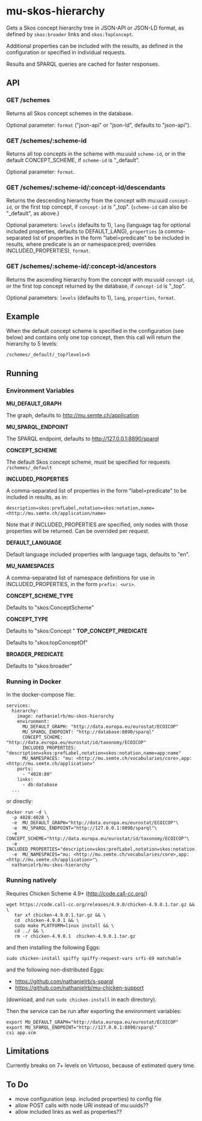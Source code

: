 # mu-skos-hierarchy

Gets a Skos concept hierarchy tree in JSON-API or JSON-LD format, as defined by `skos:broader` links and `skos:TopConcept`.

Additional properties can be included with the results, as defined in the configuration or specified in individual requests.

Results and SPARQL queries are cached for faster responses.

## API

### GET /schemes

Returns all Skos concept schemes in the database.

Optional parameter: `format` ("json-api" or "json-ld", defaults to "json-api").

### GET /schemes/:scheme-id

Returns all top concepts in the scheme with mu:uuid `scheme-id`, or in  the default CONCEPT_SCHEME, if `scheme-id` is "_default".

Optional parameter: `format`.

### GET /schemes/:scheme-id/:concept-id/descendants

Returns the descending hierarchy from the concept with mu:uuid `concept-id`, or the first top concept, if `concept-id` is "_top". (`scheme-id` can also be "_default", as above.)

Optional parameters: `levels` (defaults to 1), `lang` (language tag for optional included properties, defaults to DEFAULT_LANG), `properties` (a comma-separated list of properties in the form "label=predicate" to be included in results, where predicate is an <iri> or namespace:pred; overrides INCLUDED_PROPERTIES), `format`.

### GET /schemes/:scheme-id/:concept-id/ancestors

Returns the ascending hierarchy from the concept with mu:uuid `concept-id`, or the first top concept returned by the database, if `concept-id` is "_top".

Optional parameters: `levels` (defaults to 1), `lang`, `properties`, `format`.

## Example

When the default concept scheme is specified in the configuration (see below) and contains only one top concept, then this call will return the hierarchy to 5 levels:

```
/schemes/_default/_top?levels=5
```

## Running

### Environment Variables

**MU_DEFAULT_GRAPH**

The graph, defaults to http://mu.semte.ch/application

**MU_SPARQL_ENDPOINT**

The SPARQL endpoint, defaults to http://127.0.0.1:8890/sparql

**CONCEPT_SCHEME**

The default Skos concept scheme, must be specified for requests `/schemes/_default`

**INCLUDED_PROPERTIES**

A comma-separated list of properties in the form "label=predicate" to be included in results, as in:

```
description=skos:prefLabel,notation=skos:notation,name=<http://mu.semte.ch/application/name>
```

Note that if INCLUDED_PROPERTIES are specified, only nodes with those properties will be returned. Can be overrided per request.

**DEFAULT_LANGUAGE**

Default language included properties with language tags, defaults to "en".

**MU_NAMESPACES**

A comma-separated list of namespace definitions for use in INCLUDED_PROPERTIES, in the form `prefix: <uri>`.

**CONCEPT_SCHEME_TYPE**

Defaults to "skos:ConceptScheme"

**CONCEPT_TYPE**

Defaults to "skos:Concept
"
**TOP_CONCEPT_PREDICATE**

Defaults to "skos:topConceptOf"

**BROADER_PREDICATE**

Defaults to "skos:broader"

### Running in Docker

In the docker-compose file:

```
services:
  hierarchy:
    image: nathanielrb/mu-skos-hierarchy
    environment:
      MU_DEFAULT_GRAPH: "http://data.europa.eu/eurostat/ECOICOP"
      MU_SPARQL_ENDPOINT: "http://database:8890/sparql"
      CONCEPT_SCHEME: "http://data.europa.eu/eurostat/id/taxonomy/ECOICOP"
      INCLUDED_PROPERTIES: "description=skos:prefLabel,notation=skos:notation,name=app:name"
      MU_NAMESPACES: "mu: <http://mu.semte.ch/vocabularies/core>,app: <http://mu.semte.ch/application>"
    ports:
      - "4028:80"
    links:
      - db:database
  ...
```

or directly:

```
docker run -d \
  -p 4028:4028 \
  -e  MU_DEFAULT_GRAPH="http://data.europa.eu/eurostat/ECOICOP"\
  -e  MU_SPARQL_ENDPOINT="http://127.0.0.1:8890/sparql"\
  -e  CONCEPT_SCHEME="http://data.europa.eu/eurostat/id/taxonomy/ECOICOP"\
  -e  INCLUDED_PROPERTIES="description=skos:prefLabel,notation=skos:notation,name=app:name"\
  -e  MU_NAMESPACES="mu: <http://mu.semte.ch/vocabularies/core>,app: <http://mu.semte.ch/application>"\
  nathanielrb/mu-skos-hierarchy
```

### Running natively

Requires Chicken Scheme 4.9+ (http://code.call-cc.org/) 

```
wget https://code.call-cc.org/releases/4.9.0/chicken-4.9.0.1.tar.gz && \
   tar xf chicken-4.9.0.1.tar.gz && \
   cd  chicken-4.9.0.1 && \
   sudo make PLATFORM=linux install && \
   cd ../ && \
   rm -r chicken-4.9.0.1  chicken-4.9.0.1.tar.gz
```

and then installing the following Eggs:

```
sudo chicken-install spiffy spiffy-request-vars srfi-69 matchable
```

and the following non-distributed Eggs:

- https://github.com/nathanielrb/s-sparql
- https://github.com/nathanielrb/mu-chicken-support

(download, and run ```sudo chicken-install``` in each directory).

Then the service can be run after exporting the environment variables:

```
export MU_DEFAULT_GRAPH="http://data.europa.eu/eurostat/ECOICOP"
export MU_SPARQL_ENDPOINT="http://127.0.0.1:8890/sparql"
csi app.scm
```

## Limitations

Currently breaks on 7+ levels on Virtuoso, because of estimated query time.

## To Do

- move configuration (esp. included properties) to config file
- allow POST calls with node URI instead of mu:uuids??
- allow included links as well as properties??